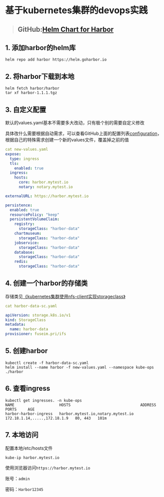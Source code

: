 # 基于kubernetes集群的devops实践

> ## **GitHub:**[**Helm Chart for Harbor**](https://github.com/goharbor/harbor-helm)

## 1. 添加harbor的helm库

```text
helm repo add harbor https://helm.goharbor.io
```

## 2. 将harbor下载到本地

```text
helm fetch harbor/harbor
tar xf harbor-1.1.1.tgz
```

## 3. 自定义配置

默认的values.yaml基本不需要多大改动，只有极个别的需要自定义修改

具体改什么需要根据自动需求，可以查看GitHub上面的配置列表[configuration](https://github.com/goharbor/harbor-helm/blob/master/README.md#configuration)，根据自己的特殊需求创建一个新的values文件，覆盖掉之前的值

```yaml
cat new-values.yaml
expose:
  type: ingress
  tls:
    enabled: true
  ingress:
    hosts:
      core: harbor.mytest.io
      notary: notary.mytest.io

externalURL: https://harbor.mytest.io

persistence:
  enabled: true
  resourcePolicy: "keep"
  persistentVolumeClaim:
    registry:
      storageClass: "harbor-data"
    chartmuseum:
      storageClass: "harbor-data"
    jobservice:
      storageClass: "harbor-data"
    database:
      storageClass: "harbor-data"
    redis:
      storageClass: "harbor-data"
```

## 4. 创建一个harbor的存储类

存储类见[《kubernetes集群使用nfs-client实现storageclass》](https://blog.51cto.com/wangpengtai/2418609)

```yaml
cat harbor-data-sc.yaml

apiVersion: storage.k8s.io/v1
kind: StorageClass
metadata:
  name: harbor-data
provisioner: fuseim.pri/ifs
```

## 5. 创建harbor

```text
kubectl create -f harbor-data-sc.yaml
helm install --name harbor -f new-values.yaml --namespace kube-ops ./harbor
```

## 6. 查看ingress

```text
kubectl get ingresses. -n kube-ops
NAME                    HOSTS                               ADDRESS                                                                                                 PORTS     AGE
harbor-harbor-ingress   harbor.mytest.io,notary.mytest.io   172.18.1.14,.....,172.18.1.9   80, 443   101m
```

## 7. 本地访问

配置本地/etc/hosts文件

```text
kube-ip harbor.mytest.io
```

使用浏览器访问`https://harbor.mytest.io`

账号：`admin`

密码：`Harbor12345`

